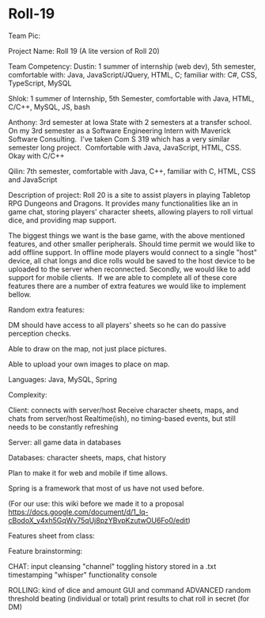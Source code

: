 # Roll-19

Team Pic:





Project Name: Roll 19
(A lite version of Roll 20)



Team Competency:
Dustin: 1 summer of internship (web dev), 5th semester, comfortable with: Java, JavaScript/JQuery, HTML, C; familiar with: C#, CSS, TypeScript, MySQL

Shlok: 1 summer of Internship, 5th Semester, comfortable with Java, HTML, C/C++, MySQL, JS, bash

Anthony: 3rd semester at Iowa State with 2 semesters at a transfer school.  On my 3rd semester as a Software Engineering Intern with Maverick Software Consulting.  I've taken Com S 319 which has a very similar semester long project.  Comfortable with Java, JavaScript, HTML, CSS.  Okay with C/C++

Qilin: 7th semester, comfortable with Java, C++, familiar with C, HTML, CSS and JavaScript



Description of project:
Roll 20 is a site to assist players in playing Tabletop RPG Dungeons and Dragons. It provides many functionalities like an in game chat, storing players' character sheets, allowing players to roll virtual dice, and providing map support.

The biggest things we want is the base game, with the above mentioned features, and other smaller peripherals. Should time permit we would like to add offline support. In offline mode players would connect to a single "host" device, all chat longs and dice rolls would be saved to the host device to be uploaded to the server when reconnected. Secondly, we would like to add support for mobile clients.  If we are able to complete all of these core features there are a number of extra features we would like to implement bellow.  

Random extra features:

DM should have access to all players' sheets so he can do passive perception checks.  

Able to draw on the map, not just place pictures. 

Able to upload your own images to place on map.

Languages: Java, MySQL, Spring



Complexity: 

Client: connects with server/host
Receive character sheets, maps, and chats from server/host
Realtime(ish), no timing-based events, but still needs to be constantly refreshing

Server: all game data in databases

Databases: character sheets, maps, chat history

Plan to make it for web and mobile if time allows.

Spring is a framework that most of us have not used before.



(For our use: this wiki before we made it to a proposal https://docs.google.com/document/d/1_lq-cBodoX_y4xh5GqWv75qUj8pzYBvpKzutwOU6Fo0/edit)

Features sheet from class:



Feature brainstorming:

CHAT:
input cleansing
"channel" toggling
history stored in a .txt
timestamping
"whisper" functionality
console

ROLLING:
kind of dice and amount
GUI and command
ADVANCED random
threshold beating (individual or total)
print results to chat
roll in secret (for DM)

